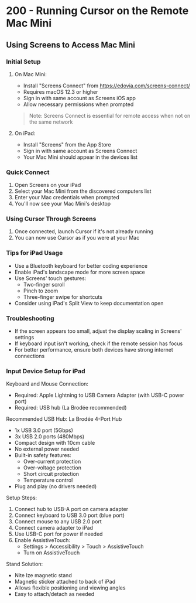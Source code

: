 # 200 - Running Cursor on the Remote Mac Mini

## Using Screens to Access Mac Mini

### Initial Setup
1. On Mac Mini:
   - Install "Screens Connect" from https://edovia.com/screens-connect/
   - Requires macOS 12.3 or higher
   - Sign in with same account as Screens iOS app
   - Allow necessary permissions when prompted
   > Note: Screens Connect is essential for remote access when not on the same network

2. On iPad:
   - Install "Screens" from the App Store
   - Sign in with same account as Screens Connect
   - Your Mac Mini should appear in the devices list

### Quick Connect
1. Open Screens on your iPad
2. Select your Mac Mini from the discovered computers list
3. Enter your Mac credentials when prompted
4. You'll now see your Mac Mini's desktop

### Using Cursor Through Screens
1. Once connected, launch Cursor if it's not already running
2. You can now use Cursor as if you were at your Mac

### Tips for iPad Usage
- Use a Bluetooth keyboard for better coding experience
- Enable iPad's landscape mode for more screen space
- Use Screens' touch gestures:
  - Two-finger scroll
  - Pinch to zoom
  - Three-finger swipe for shortcuts
- Consider using iPad's Split View to keep documentation open

### Troubleshooting
- If the screen appears too small, adjust the display scaling in Screens' settings
- If keyboard input isn't working, check if the remote session has focus
- For better performance, ensure both devices have strong internet connections

### Input Device Setup for iPad

Keyboard and Mouse Connection:
- Required: Apple Lightning to USB Camera Adapter (with USB-C power port)
- Required: USB hub (La Brodée recommended)

Recommended USB Hub: La Brodée 4-Port Hub
- 1x USB 3.0 port (5Gbps)
- 3x USB 2.0 ports (480Mbps)
- Compact design with 10cm cable
- No external power needed
- Built-in safety features:
  - Over-current protection
  - Over-voltage protection
  - Short circuit protection
  - Temperature control
- Plug and play (no drivers needed)

Setup Steps:
1. Connect hub to USB-A port on camera adapter
2. Connect keyboard to USB 3.0 port (blue port)
3. Connect mouse to any USB 2.0 port
4. Connect camera adapter to iPad
5. Use USB-C port for power if needed
6. Enable AssistiveTouch:
   - Settings > Accessibility > Touch > AssistiveTouch
   - Turn on AssistiveTouch

Stand Solution:
- Nite Ize magnetic stand
- Magnetic sticker attached to back of iPad
- Allows flexible positioning and viewing angles
- Easy to attach/detach as needed